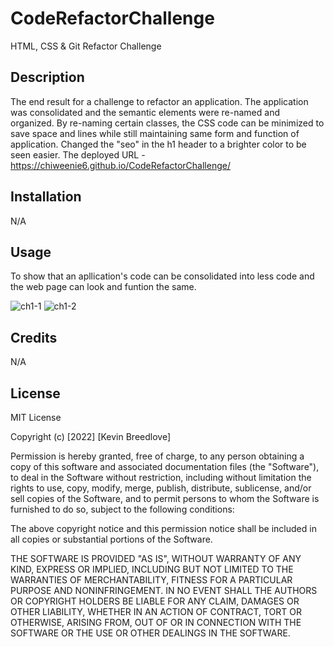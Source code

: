 # CodeRefactorChallenge
HTML, CSS &amp; Git Refactor Challenge

## Description
 The end result for a challenge to refactor an application. The application was consolidated and the semantic elements were re-named and organized. By re-naming certain classes, the CSS code can be minimized to save space and lines while still maintaining same form and function of application. Changed the "seo" in the h1 header to a brighter color to be seen easier. 
The deployed URL - https://chiweenie6.github.io/CodeRefactorChallenge/


## Installation

N/A

## Usage
To show that an apllication's code can be consolidated into less code and the web page can look and funtion the same.

![ch1-1](https://user-images.githubusercontent.com/113393706/200449539-1288ddee-566c-464c-a771-abc114b2a8b8.png)
![ch1-2](https://user-images.githubusercontent.com/113393706/200449677-b816c8cb-08ec-44b4-957d-ac659c3ac679.png)

## Credits

N/A

## License

MIT License

Copyright (c) [2022] [Kevin Breedlove]

Permission is hereby granted, free of charge, to any person obtaining a copy
of this software and associated documentation files (the "Software"), to deal
in the Software without restriction, including without limitation the rights
to use, copy, modify, merge, publish, distribute, sublicense, and/or sell
copies of the Software, and to permit persons to whom the Software is
furnished to do so, subject to the following conditions:

The above copyright notice and this permission notice shall be included in all
copies or substantial portions of the Software.

THE SOFTWARE IS PROVIDED "AS IS", WITHOUT WARRANTY OF ANY KIND, EXPRESS OR
IMPLIED, INCLUDING BUT NOT LIMITED TO THE WARRANTIES OF MERCHANTABILITY,
FITNESS FOR A PARTICULAR PURPOSE AND NONINFRINGEMENT. IN NO EVENT SHALL THE
AUTHORS OR COPYRIGHT HOLDERS BE LIABLE FOR ANY CLAIM, DAMAGES OR OTHER
LIABILITY, WHETHER IN AN ACTION OF CONTRACT, TORT OR OTHERWISE, ARISING FROM,
OUT OF OR IN CONNECTION WITH THE SOFTWARE OR THE USE OR OTHER DEALINGS IN THE
SOFTWARE.
